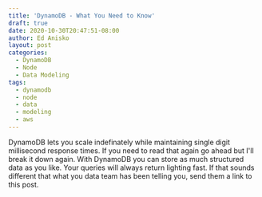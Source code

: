```yaml
---
title: 'DynamoDB - What You Need to Know'
draft: true
date: 2020-10-30T20:47:51-08:00
author: Ed Anisko
layout: post
categories:
  - DynamoDB
  - Node
  - Data Modeling
tags:
  - dynamodb 
  - node 
  - data
  - modeling 
  - aws  
---
```


DynamoDB lets you scale indefinately while maintaining single digit millisecond response times.  If you need to read that again go ahead but I'll break it down again.  With DynamoDB you can store as much structured data as you like.  Your queries will always return lighting fast.  If that sounds different that what you data team has been telling you, send them a link to this post.  

<!--more-->


